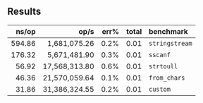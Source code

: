 ## Results

|               ns/op |                op/s |    err% |     total | benchmark
|--------------------:|--------------------:|--------:|----------:|:----------
|              594.86 |        1,681,075.26 |    0.2% |      0.01 | `stringstream`
|              176.32 |        5,671,481.90 |    0.3% |      0.01 | `sscanf`
|               56.92 |       17,568,313.80 |    0.6% |      0.01 | `strtoull`
|               46.36 |       21,570,059.64 |    0.1% |      0.01 | `from_chars`
|               31.86 |       31,386,324.55 |    0.2% |      0.01 | `custom`

